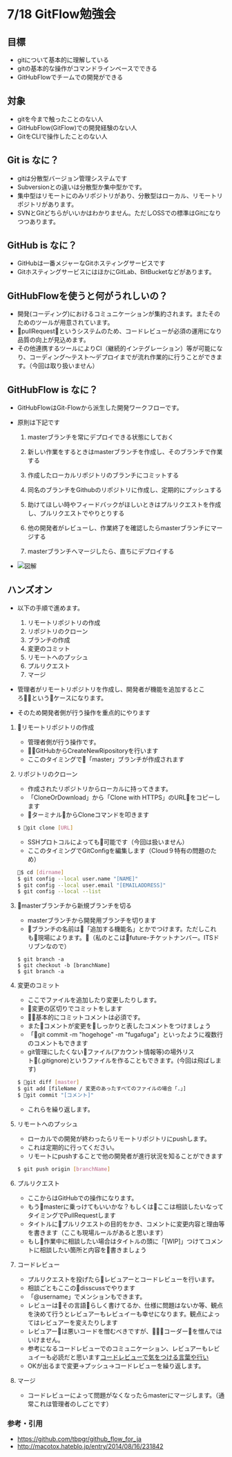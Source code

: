 # 7/18 GitFlow勉強会

## 目標

- gitについて基本的に理解している
- gitの基本的な操作がコマンドラインベースでできる
- GitHubFlowでチームでの開発ができる

## 対象

- gitを今まで触ったことのない人
- GitHubFlow(GitFlow)での開発経験のない人
- GitをCLIで操作したことのない人

## Git is なに？

- gitは分散型バージョン管理システムです
- Subversionとの違いは分散型か集中型かです。
- 集中型はリモートにのみリポジトリがあり、分散型はローカル、リモートリポジトリがあります。
- SVNとGitどちらがいいかはわかりません。ただしOSSでの標準はGitになりつつあります。

## GitHub is なに？

- GitHubは一番メジャーなGitホスティングサービスです
- GitホスティングサービスにはほかにGitLab、BitBucketなどがあります。

## GitHubFlowを使うと何がうれしいの？

- 開発(コーディング)におけるコミュニケーションが集約されます。またそのためのツールが用意されています。
- pullRequestというシステムのため、コードレビューが必須の運用になり品質の向上が見込めます。
- その他連携するツールによりCI（継続的インテグレーション）等が可能になり、コーディング〜テスト〜デプロイまでが流れ作業的に行うことができます。（今回は取り扱いません）

## GitHubFlow is なに？

- GitHubFlowはGit-Flowから派生した開発ワークフローです。
- 原則は下記です

    1. masterブランチを常にデプロイできる状態にしておく

    1. 新しい作業をするときはmasterブランチを作成し、そのブランチで作業する

    1. 作成したローカルリポジトリのブランチにコミットする

    1. 同名のブランチをGithubのリポジトリに作成し、定期的にプッシュする

    1. 助けてほしい時やフィードバックがほしいときはプルリクエストを作成し、プルリクエストでやりとりする

    1. 他の開発者がレビューし、作業終了を確認したらmasterブランチにマージする

    1. masterブランチへマージしたら、直ちにデプロイする

- ![図解](https://raw.githubusercontent.com/tbpgr/github_flow_for_ja/master/github_flow_gviz.png)

## ハンズオン

- 以下の手順で進めます。
    1. リモートリポジトリの作成
    1. リポジトリのクローン
    1. ブランチの作成
    1. 変更のコミット
    1. リモートへのプッシュ
    1. プルリクエスト
    1. マージ

- 管理者がリモートリポジトリを作成し、開発者が機能を追加するところというケースになります。
- そのため開発者側が行う操作を重点的にやります


1. リモートリポジトリの作成
    - 管理者側が行う操作です。
    - GitHubからCreateNewRipositoryを行います
    - ここのタイミングで「master」ブランチが作成されます

1. リポジトリのクローン

    - 作成されたリポジトリからローカルに持ってきます。
    - 「CloneOrDownload」から「Clone with HTTPS」のURLをコピーします
    - ターミナルからCloneコマンドを叩きます
    
    ``` bash
    $ git clone [URL]
    ```

    - SSHプロトコルによっても可能です（今回は扱いません）
    - ここのタイミングでGitConfigを編集します（Cloud９特有の問題のため）
    
    ``` bash
    $ cd [dirname]
    $ git config --local user.name "[NAME]"
    $ git config --local user.email "[EMAILADDRESS]"
    $ git config --local --list
    ```

1. masterブランチから新規ブランチを切る
    
    - masterブランチから開発用ブランチを切ります
    - ブランチの名前は「追加する機能名」とかでつけます。ただしこれも現場によります。（私のとこはfuture-チケットナンバー。ITSドリブンなので）
    
    ``` bash
    $ git branch -a
    $ git checkout -b [branchName]
    $ git branch -a
    ```

1. 変更のコミット

    - ここでファイルを追加したり変更したりします。
    - 変更の区切りでコミットをします
    - 基本的にコミットコメントは必須です。
    - またコメントが変更をしっかりと表したコメントをつけましょう
    - 「git commit -m "hogehoge" -m "fugafuga"」といったように複数行のコメントもできます
    - git管理にしたくないファイル(アカウント情報等)の場外リスト(.gitignore)というファイルを作ることもできます。(今回は飛ばします)

    ``` bash
    $ git diff [master]
    $ git add [fileName / 変更のあったすべてのファイルの場合「.」]
    $ git commit "[コメント]"
    ```
    - これらを繰り返します。

1. リモートへのプッシュ

    - ローカルでの開発が終わったらリモートリポジトリにpushします。
    - これは定期的に行ってください。
    - リモートにpushすることで他の開発者が進行状況を知ることができます

    ``` bash
    $ git push origin [branchName]
    ```


1. プルリクエスト
    - ここからはGitHubでの操作になります。
    - もうmasterに乗っけてもいいかな？もしくはここは相談したいなってタイミングでPullRequestします
    - タイトルにプルリクエストの目的をかき、コメントに変更内容と理由等を書きます（ここも現場ルールがあると思います）
    - もし作業中に相談したい場合はタイトルの頭に「[WIP]」つけてコメントに相談したい箇所と内容を書きましょう

1. コードレビュー
    - プルリクエストを投げたらレビュアーとコードレビューを行います。
    - 相談ごともここのdisscussでやります
    - 「@username」でメンションもできます。
    - レビューはその言語らしく書けてるか、仕様に問題はないか等、観点を決めて行うとレビュアーもレビュイーも幸せになります。観点によってはレビュアーを変えたりします
    - レビュアーは悪いコードを憎むべきですが、コーダーを憎んではいけません。
    - 参考になるコードレビューでのコミュニケーション、レビュアーもレビュイーも必読だと思います[コードレビューで気をつける言葉や行い](http://macotox.hateblo.jp/entry/2014/08/16/231842)
    - OKが出るまで変更->プッシュ->コードレビューを繰り返します。

1. マージ
    - コードレビューによって問題がなくなったらmasterにマージします。（通常これは管理者のしごとです）


### 参考・引用
- https://github.com/tbpgr/github_flow_for_ja
- http://macotox.hateblo.jp/entry/2014/08/16/231842